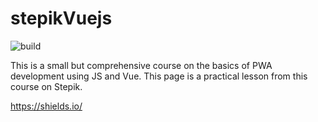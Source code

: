 # stepikVuejs
<img src="https://img.shields.io/appveyor/build/kuklinv/stepikVuejs" alt="build">


This is a small but comprehensive course on the basics of PWA development using JS and Vue.
This page is a practical lesson from this course on Stepik.

https://shields.io/